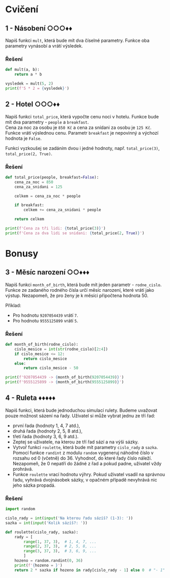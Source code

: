 # Cvičení

## 1 - Násobení ○○○♦♦

Napiš funkci `mult`, která bude mít dva číselné parametry. Funkce oba parametry vynásobí a vrátí výsledek.

### Řešení

```python
def mult(a, b):
    return a * b

vysledek = mult(5, 2)
print(f'5 * 2 = {vysledek}')
```

## 2 - Hotel ○○○♦♦

Napiš funkci `total_price`, která vypočte cenu noci v hotelu. Funkce bude mít dva parametry - `people`
a `breakfast`.  
Cena za noc za osobu je `850 Kč` a cena za snídani za osobu je `125 Kč`.  
Funkce vrátí výslednou cenu. Parametr `breakfast` je nepovinný a výchozí hodnota je `False`.

Funkci vyzkoušej se zadáním dvou i jedné hodnoty, např. `total_price(3)`, `total_price(2, True)`.

### Řešení

```python
def total_price(people, breakfast=False):
    cena_za_noc = 850
    cena_za_snidani = 125

    celkem = cena_za_noc * people

    if breakfast:
        celkem += cena_za_snidani * people

    return celkem

print(f'Cena za tři lidi: {total_price(3)}')
print(f'Cena za dva lidi se snidani: {total_price(2, True)}')
```

# Bonusy

## 3 - Měsíc narození ○○♦♦♦

Napiš funkci `month_of_birth`, která bude mít jeden parametr - `rodne_cislo`.  
Funkce ze zadaného rodného čísla určí měsíc narození, které vrátí jako výstup. Nezapomeň, že pro ženy je k měsíci
připočtena hodnota 50.

Příklad:

- Pro hodnotu `9207054439` vrátí `7`.
- Pro hodnotu `9555125899` vrátí `5`.

### Řešení

```python
def month_of_birth(rodne_cislo):
    cislo_mesice = int(str(rodne_cislo)[2:4])
    if cislo_mesice <= 12:
        return cislo_mesice
    else:
        return cislo_mesice - 50

print(f'9207054439 -> {month_of_birth(9207054439)}')
print(f'9555125899 -> {month_of_birth(9555125899)}')
```

## 4 - Ruleta ♦♦♦♦♦

Napiš funkci, která bude jednoduchou simulací rulety. Budeme uvažovat pouze možnost sázení na řady. Uživatel si může
vybrat jednu ze tří řad:

- první řada (hodnoty 1, 4, 7 atd.),
- druhá řada (hodnoty 2, 5, 8 atd.),
- třetí řada (hodnoty 3, 6, 9 atd.).
- Zeptej se uživatele, na kterou ze tří řad sází a na výši sázky.
- Vytvoř funkci `roulette`, která bude mít parametry `cislo_rady` a `sazka`. Pomocí funkce `randint` z modulu `random`
  vygeneruj náhodné číslo v rozsahu od 0 (včetně) do 36. Vyhodnoť, do které řady číslo náleží. Nezapomeň, že 0 nepatří
  do žádné z řad a pokud padne, uživatel vždy prohrává.
- Funkce `roulette` vrací hodnotu výhry. Pokud uživatel vsadil na správnou řadu, vyhrává dvojnásobek sázky, v opačném
  případě nevyhrává nic jeho sázka propadá.

### Řešení

```python
import random

cislo_rady = int(input('Na kterou řadu sázíš? (1-3): '))
sazka = int(input('Kolik sázíš?: '))

def roulette(cislo_rady, sazka):
    rady = [
        range(1, 37, 3),  # 1, 4, 7, ...
        range(2, 37, 3),  # 2, 5, 8, ...
        range(3, 37, 3),  # 3, 6, 9, ...
        ]
    hozeno = random.randint(0, 36)
    print(f'{hozeno = }')
    return 2 * sazka if hozeno in rady[cislo_rady - 1] else 0  # "- 1" kvůli indexování od nuly
```


